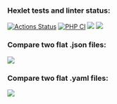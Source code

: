 ### Hexlet tests and linter status:
[![Actions Status](https://github.com/burko-ra/php-project-48/workflows/hexlet-check/badge.svg)](https://github.com/burko-ra/php-project-48/actions)
[![PHP CI](https://github.com/burko-ra/php-project-48/actions/workflows/workflow.yml/badge.svg)](https://github.com/burko-ra/php-project-48/actions/workflows/workflow.yml)
<a href="https://codeclimate.com/github/burko-ra/php-project-48/maintainability"><img src="https://api.codeclimate.com/v1/badges/bc6e9a51f6c1b10f0d3c/maintainability" /></a>
<a href="https://codeclimate.com/github/burko-ra/php-project-48/test_coverage"><img src="https://api.codeclimate.com/v1/badges/bc6e9a51f6c1b10f0d3c/test_coverage" /></a>

### Compare two flat .json files:
<a href="https://asciinema.org/a/517438" target="_blank"><img src="https://asciinema.org/a/517438.svg" /></a>

### Compare two flat .yaml files:
<a href="https://asciinema.org/a/517439" target="_blank"><img src="https://asciinema.org/a/517439.svg" /></a>
